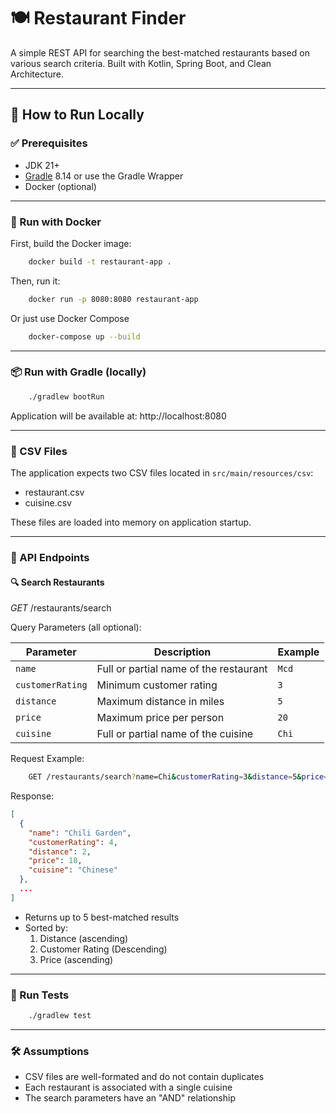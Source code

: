 # 🍽️ Restaurant Finder

A simple REST API for searching the best-matched restaurants based on various search criteria. Built with Kotlin, Spring Boot, and Clean Architecture.

---

## 🚀 How to Run Locally

### ✅ Prerequisites

- JDK 21+
- [Gradle](https://gradle.org/install/) 8.14 or use the Gradle Wrapper
- Docker (optional)

---

### 🐳 Run with Docker
First, build the Docker image:
``` bash
    docker build -t restaurant-app .
```
Then, run it:
``` bash
    docker run -p 8080:8080 restaurant-app
```
Or just use Docker Compose
``` bash
    docker-compose up --build
```

---

### 📦 Run with Gradle (locally)

``` bash
    ./gradlew bootRun
```
Application will be available at: http://localhost:8080

---

### 📂 CSV Files
The application expects two CSV files located in `src/main/resources/csv`:
- restaurant.csv
- cuisine.csv

These files are loaded into memory on application startup.

---

### 📡 API Endpoints
#### 🔍 Search Restaurants
*GET* /restaurants/search

Query Parameters (all optional):

| Parameter        | Description                             | Example |
|------------------| --------------------------------------- | ------- |
| `name`           | Full or partial name of the restaurant  | `Mcd`   |
| `customerRating` | Minimum customer rating                 | `3`     |
| `distance`       | Maximum distance in miles               | `5`     |
| `price`          | Maximum price per person                | `20`    |
| `cuisine`        | Full or partial name of the cuisine     | `Chi`   |

Request Example:
```bash
    GET /restaurants/search?name=Chi&customerRating=3&distance=5&price=20
```

Response:
``` json
[
  {
    "name": "Chili Garden",
    "customerRating": 4,
    "distance": 2,
    "price": 18,
    "cuisine": "Chinese"
  },
  ...
]
```
- Returns up to 5 best-matched results
- Sorted by:
  1. Distance (ascending)
  2. Customer Rating (Descending)
  3. Price (ascending)

---

### 🧪 Run Tests
```bash
    ./gradlew test
```

---

### 🛠 Assumptions

- CSV files are well-formated and do not contain duplicates
- Each restaurant is associated with a single cuisine
- The search parameters have an "AND" relationship